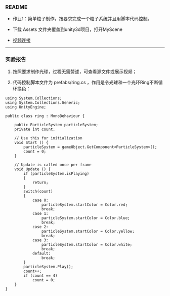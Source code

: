 ### README

- 作业1：简单粒子制作，按要求完成一个粒子系统并且用脚本代码控制。

- 下载 Assets 文件夹覆盖到unity3d项目，打开MyScene

- [视频连接](http://v.youku.com/v_show/id_XMzYzMzU1OTcwOA==.html?spm=a2h3j.8428770.3416059.1)

---

### 实验报告

1. 按照要求制作光球，过程无需赘述，可查看源文件或展示视频；

2. 代码控制脚本文件为 prefabs/ring.cs ，作用是令光球和一个光环Ring不断循环换色：

```CSharp
using System.Collections;
using System.Collections.Generic;
using UnityEngine;

public class ring : MonoBehaviour {

    public ParticleSystem particleSystem;
    private int count;

	// Use this for initialization
	void Start () {
        particleSystem = gameObject.GetComponent<ParticleSystem>();
        count = 0;
	}

	// Update is called once per frame
	void Update () {
        if (particleSystem.isPlaying)
        {
            return;
        }
        switch(count)
        {
            case 0:
                particleSystem.startColor = Color.red;
                break;
            case 1:
                particleSystem.startColor = Color.blue;
                break;
            case 2:
                particleSystem.startColor = Color.yellow;
                break;
            case 3:
                particleSystem.startColor = Color.white;
                break;
            default:
                break;
        }
        particleSystem.Play();
        count++;
        if (count == 4)
            count = 0;
	}
}

```
